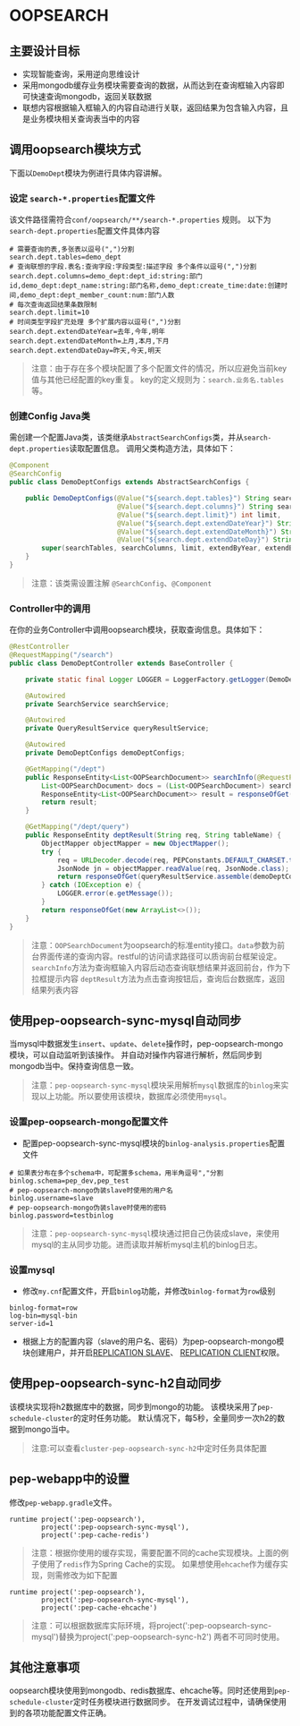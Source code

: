 OOPSEARCH
==========================

主要设计目标
----------

* 实现智能查询，采用逆向思维设计
* 采用mongodb缓存业务模块需要查询的数据，从而达到在查询框输入内容即可快速查询mongodb，返回关联数据
* 联想内容根据输入框输入的内容自动进行关联，返回结果为包含输入内容，且是业务模块相关查询表当中的内容


调用oopsearch模块方式
------------------
下面以`DemoDept`模块为例进行具体内容讲解。
### 设定 `search-*.properties`配置文件
该文件路径需符合`conf/oopsearch/**/search-*.properties` 规则。
以下为`search-dept.properties`配置文件具体内容

    # 需要查询的表,多张表以逗号(",")分割
    search.dept.tables=demo_dept
    # 查询联想的字段.表名:查询字段:字段类型:描述字段 多个条件以逗号(",")分割
    search.dept.columns=demo_dept:dept_id:string:部门id,demo_dept:dept_name:string:部门名称,demo_dept:create_time:date:创建时间,demo_dept:dept_member_count:num:部门人数
    # 每次查询返回结果条数限制
    search.dept.limit=10
    # 时间类型字段扩充处理 多个扩展内容以逗号(",")分割
    search.dept.extendDateYear=去年,今年,明年
    search.dept.extendDateMonth=上月,本月,下月
    search.dept.extendDateDay=昨天,今天,明天


>注意：由于存在多个模块配置了多个配置文件的情况，所以应避免当前key值与其他已经配置的key重复。
key的定义规则为：`search.业务名.tables`等。

### 创建Config Java类
需创建一个配置Java类，该类继承`AbstractSearchConfigs`类，并从`search-dept.properties`读取配置信息。
调用父类构造方法，具体如下：

```java
@Component
@SearchConfig
public class DemoDeptConfigs extends AbstractSearchConfigs {

    public DemoDeptConfigs(@Value("${search.dept.tables}") String searchTables,
                           @Value("${search.dept.columns}") String searchColumns,
                           @Value("${search.dept.limit}") int limit,
                           @Value("${search.dept.extendDateYear}") String extendByYear,
                           @Value("${search.dept.extendDateMonth}") String extendByMonth,
                           @Value("${search.dept.extendDateDay}") String extendByDay) {
        super(searchTables, searchColumns, limit, extendByYear, extendByMonth, extendByDay);
    }
}
```
>注意：该类需设置注解 `@SearchConfig`、`@Component`

### Controller中的调用
在你的业务Controller中调用oopsearch模块，获取查询信息。具体如下：
```java
@RestController
@RequestMapping("/search")
public class DemoDeptController extends BaseController {

    private static final Logger LOGGER = LoggerFactory.getLogger(DemoDeptController.class);

    @Autowired
    private SearchService searchService;

    @Autowired
    private QueryResultService queryResultService;

    @Autowired
    private DemoDeptConfigs demoDeptConfigs;

    @GetMapping("/dept")
    public ResponseEntity<List<OOPSearchDocument>> searchInfo(@RequestParam String data) {
        List<OOPSearchDocument> docs = (List<OOPSearchDocument>) searchService.getSearchInfo(data, demoDeptConfigs);
        ResponseEntity<List<OOPSearchDocument>> result = responseOfGet(docs);
        return result;
    }

    @GetMapping("/dept/query")
    public ResponseEntity deptResult(String req, String tableName) {
        ObjectMapper objectMapper = new ObjectMapper();
        try {
            req = URLDecoder.decode(req, PEPConstants.DEFAULT_CHARSET.toString());
            JsonNode jn = objectMapper.readValue(req, JsonNode.class);
            return responseOfGet(queryResultService.assemble(demoDeptConfigs, jn, tableName));
        } catch (IOException e) {
            LOGGER.error(e.getMessage());
        }
        return responseOfGet(new ArrayList<>());
    }
}
```
>注意：`OOPSearchDocument`为oopsearch的标准entity接口。`data`参数为前台界面传递的查询内容。restful的访问请求路径可以质询前台框架设定。
`searchInfo`方法为查询框输入内容后动态查询联想结果并返回前台，作为下拉框提示内容
`deptResult`方法为点击查询按钮后，查询后台数据库，返回结果列表内容

使用pep-oopsearch-sync-mysql自动同步
----------------------------
当mysql中数据发生`insert`、`update`、`delete`操作时，pep-oopsearch-mongo模块，可以自动监听到该操作。
并自动对操作内容进行解析，然后同步到mongodb当中。保持查询信息一致。
>注意：`pep-oopsearch-sync-mysql`模块采用解析`mysql`数据库的`binlog`来实现以上功能。所以要使用该模块，数据库必须使用`mysql`。
### 设置pep-oopsearch-mongo配置文件
* 配置pep-oopsearch-sync-mysql模块的`binlog-analysis.properties`配置文件
```
# 如果表分布在多个schema中，可配置多schema，用半角逗号","分割
binlog.schema=pep_dev,pep_test
# pep-oopsearch-mongo伪装slave时使用的用户名
binlog.username=slave
# pep-oopsearch-mongo伪装slave时使用的密码
binlog.password=testbinlog
```
>注意：`pep-oopsearch-sync-mysql`模块通过把自己伪装成slave，来使用mysql的主从同步功能。进而读取并解析mysql主机的binlog日志。

### 设置mysql
* 修改`my.cnf`配置文件，开启`binlog`功能，并修改`binlog-format`为`row`级别
```
binlog-format=row
log-bin=mysql-bin
server-id=1
```

* 根据上方的配置内容（slave的用户名、密码）为pep-oopsearch-mongo模块创建用户，并开启[REPLICATION SLAVE](http://dev.mysql.com/doc/refman/5.5/en/privileges-provided.html#priv_replication-slave)、
[REPLICATION CLIENT](http://dev.mysql.com/doc/refman/5.5/en/privileges-provided.html#priv_replication-client)权限。

使用pep-oopsearch-sync-h2自动同步
------------------------------
该模块实现将h2数据库中的数据，同步到mongo的功能。
该模块采用了`pep-schedule-cluster`的定时任务功能。
默认情况下，每5秒，全量同步一次h2的数据到mongo当中。
>注意:可以查看`cluster-pep-oopsearch-sync-h2`中定时任务具体配置

pep-webapp中的设置
----------------
修改`pep-webapp.gradle`文件。
```
runtime project(':pep-oopsearch'),
        project(':pep-oopsearch-sync-mysql'),
        project(':pep-cache-redis')
```
>注意：根据你使用的缓存实现，需要配置不同的cache实现模块。上面的例子使用了`redis`作为Spring Cache的实现。
如果想使用`ehcache`作为缓存实现，则需修改为如下配置
```
runtime project(':pep-oopsearch'),
        project(':pep-oopsearch-sync-mysql'),
        project(':pep-cache-ehcache')
```
>注意：可以根据数据库实际环境，将project(':pep-oopsearch-sync-mysql')替换为project(':pep-oopsearch-sync-h2')
两者不可同时使用。

其他注意事项
----------
oopsearch模块使用到mongodb、redis数据库、ehcache等。同时还使用到`pep-schedule-cluster`定时任务模块进行数据同步。
在开发调试过程中，请确保使用到的各项功能配置文件正确。
